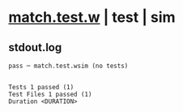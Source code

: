 # [match.test.w](../../../../../../examples/tests/sdk_tests/regex/match.test.w) | test | sim

## stdout.log
```log
pass ─ match.test.wsim (no tests)
 
 
Tests 1 passed (1)
Test Files 1 passed (1)
Duration <DURATION>
```

